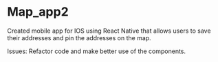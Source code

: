 # Map_app2
Created mobile app for IOS using React Native that allows users to save their addresses and pin the addresses on the map. 

Issues:
Refactor code and make better use of the components. 
